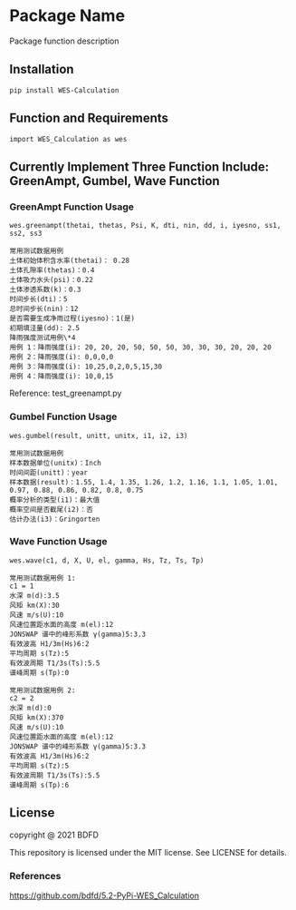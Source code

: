 <!--
 * @Author: BDFD
 * @Date: 2021-10-27 18:39:19
 * @LastEditTime: 2022-04-26 11:42:56
 * @LastEditors: BDFD
 * @Description: In User Settings Edit
 * @FilePath: \5.2-PyPi-WES_Calculation\README.md
-->

# Package Name

Package function description

## Installation

`pip install WES-Calculation`

## Function and Requirements

`import WES_Calculation as wes`

## Currently Implement Three Function Include: GreenAmpt, Gumbel, Wave Function

### GreenAmpt Function Usage

`wes.greenampt(thetai, thetas, Psi, K, dti, nin, dd, i, iyesno, ss1, ss2, ss3`

```
常用测试数据用例
土体初始体积含水率(thetai)： 0.28
土体孔隙率(thetas)：0.4
土体吸力水头(psi)：0.22
土体渗透系数(k)：0.3
时间步长(dti)：5
总时间步长(nin)：12
是否需要生成净雨过程(iyesno)：1(是)
初期填洼量(dd): 2.5
降雨强度测试用例\*4
用例 1：降雨强度(i): 20, 20, 20, 50, 50, 50, 30, 30, 30, 20, 20, 20
用例 2：降雨强度(i): 0,0,0,0
用例 3：降雨强度(i): 10,25,0,2,0,5,15,30
用例 4：降雨强度(i): 10,0,15
```

Reference: test_greenampt.py

### Gumbel Function Usage

`wes.gumbel(result, unitt, unitx, i1, i2, i3)`

```
常用测试数据用例
样本数据单位(unitx)：Inch
时间间距(unitt)：year
样本数据(result)：1.55, 1.4, 1.35, 1.26, 1.2, 1.16, 1.1, 1.05, 1.01, 0.97, 0.88, 0.86, 0.82, 0.8, 0.75
概率分析的类型(i1)：最大值
概率空间是否截尾(i2)：否
估计办法(i3)：Gringorten
```

### Wave Function Usage

`wes.wave(c1, d, X, U, el, gamma, Hs, Tz, Ts, Tp)`

```
常用测试数据用例 1:
c1 = 1
水深 m(d):3.5
风矩 km(X):30
风速 m/s(U):10
风速位置距水面的高度 m(el):12
JONSWAP 谱中的峰形系数 γ(gamma)5:3.3
有效波高 H1/3m(Hs)6:2
平均周期 s(Tz):5
有效波周期 T1/3s(Ts):5.5
谱峰周期 s(Tp):0
```

```
常用测试数据用例 2:
c2 = 2
水深 m(d):0
风矩 km(X):370
风速 m/s(U):10
风速位置距水面的高度 m(el):12
JONSWAP 谱中的峰形系数 γ(gamma)5:3.3
有效波高 H1/3m(Hs)6:2
平均周期 s(Tz):5
有效波周期 T1/3s(Ts):5.5
谱峰周期 s(Tp):6
```

## License

copyright @ 2021 BDFD

This repository is licensed under the MIT license. See LICENSE for details.

### References

https://github.com/bdfd/5.2-PyPi-WES_Calculation

```

```

```

```
